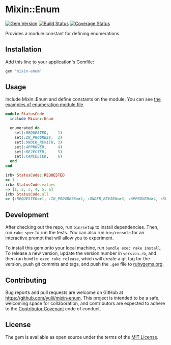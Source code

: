 # Mixin::Enum

[![Gem Version](https://badge.fury.io/rb/mixin-enum.svg)](https://badge.fury.io/rb/mixin-enum)
[![Build Status](https://travis-ci.org/yulii/mixin-enum.svg?branch=master)](https://travis-ci.org/yulii/mixin-enum)
[![Coverage Status](https://coveralls.io/repos/github/yulii/mixin-enum/badge.svg?branch=master)](https://coveralls.io/github/yulii/mixin-enum?branch=master)

Provides a module constant for defining enumerations.

## Installation

Add this line to your application's Gemfile:

```ruby
gem 'mixin-enum'
```

## Usage

Include Mixin::Enum and define constants on the module. You can see [the examples of enumeration module file](https://github.com/yulii/mixin-enum/tree/master/examples).


```ruby
module StatusCode
  include Mixin::Enum

  enumerated do
    set(:REQUESTED,    1)
    set(:IN_PROGRESS,  2)
    set(:UNDER_REVIEW, 3)
    set(:APPROVED,     4)
    set(:REJECTED,     5)
    set(:CANCELLED,    6)
  end
end

irb> StatusCode::REQUESTED
=> 1
irb> StatusCode.values
=> [1, 2, 3, 4, 5, 6]
irb> StatusCode.all
=> {:REQUESTED=>1, :IN_PROGRESS=>2, :UNDER_REVIEW=>3, :APPROVED=>4, :REJECTED=>5, :CANCELLED=>6}
```


## Development

After checking out the repo, run `bin/setup` to install dependencies. Then, run `rake spec` to run the tests. You can also run `bin/console` for an interactive prompt that will allow you to experiment.

To install this gem onto your local machine, run `bundle exec rake install`. To release a new version, update the version number in `version.rb`, and then run `bundle exec rake release`, which will create a git tag for the version, push git commits and tags, and push the `.gem` file to [rubygems.org](https://rubygems.org).

## Contributing

Bug reports and pull requests are welcome on GitHub at https://github.com/yulii/mixin-enum. This project is intended to be a safe, welcoming space for collaboration, and contributors are expected to adhere to the [Contributor Covenant](http://contributor-covenant.org) code of conduct.


## License

The gem is available as open source under the terms of the [MIT License](http://opensource.org/licenses/MIT).
